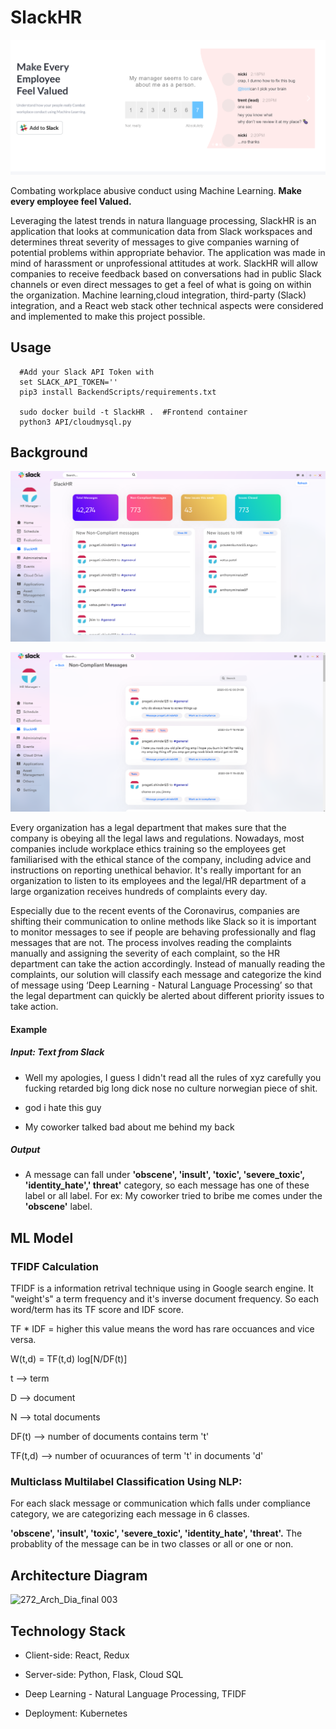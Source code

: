 

# SlackHR

  ![Cover](projectimages/cover.png)

Combating workplace abusive conduct using Machine Learning.
**Make every employee feel Valued.** 

  

Leveraging the latest trends in natura llanguage processing, SlackHR is an application that looks at communication data from Slack workspaces and determines threat severity of messages to give companies warning of potential problems within appropriate behavior. The application was made in mind of harassment or unprofessional attitudes at work. SlackHR will allow companies to receive feedback based on conversations had in public Slack channels or even direct messages to get a feel of what is going on within the organization. Machine learning,cloud integration, third-party (Slack) integration, and a React web stack other technical aspects were considered and implemented to make this project possible.


## Usage

  ```console
	#Add your Slack API Token with
	set SLACK_API_TOKEN=''
	pip3 install BackendScripts/requirements.txt

	sudo docker build -t SlackHR .  #Frontend container
	python3 API/cloudmysql.py
```

## Background

![Cover](projectimages/dashboard1.png)

![Cover](projectimages/db2.png)


Every organization has a legal department that makes sure that the company is obeying all the legal laws and regulations. Nowadays, most companies include workplace ethics training so the employees get familiarised with the ethical stance of the company, including advice and instructions on reporting unethical behavior. It's really important for an organization to listen to its employees and the legal/HR department of a large organization receives hundreds of complaints every day.

Especially due to the recent events of the Coronavirus, companies are shifting their communication to online methods like Slack so it is important to monitor messages to see if people are behaving professionally and flag messages that are not. The process involves reading the complaints manually and assigning the severity of each complaint, so the HR department can take the action accordingly. Instead of manually reading the complaints, our solution will classify each message and categorize the kind of message using ‘Deep Learning - Natural Language Processing’ so that the legal department can quickly be alerted about different priority issues to take action.

  

#### Example

##### Input: Text from Slack

  

* Well my apologies, I guess I didn't read all the rules of xyz carefully you fucking retarded big long dick nose no culture norwegian piece of shit.

* god i hate this guy

* My coworker talked bad about me behind my back

  

##### Output

  

* A message can fall under **'obscene', 'insult', 'toxic', 'severe_toxic', 'identity_hate',' threat'** category, so each message has one of these label or all label. For ex: My coworker tried to bribe me comes under the **'obscene'** label.

  
 
## ML Model
### TFIDF Calculation

  

TFIDF is a information retrival technique using in Google search engine. It "weight's" a term frequency and it's inverse document frequency. So each word/term has its TF score and IDF score.

TF * IDF = higher this value means the word has rare occuances and vice versa.

  

W(t,d) = TF(t,d) log[N/DF(t)]

t --> term

D --> document

N --> total documents

DF(t) --> number of documents contains term 't'

TF(t,d) --> number of ocuurances of term 't' in documents 'd'

  

### Multiclass Multilabel Classification Using NLP:

  

For each slack message or communication which falls under compliance category, we are categorizing each message in 6 classes.

**'obscene', 'insult', 'toxic', 'severe_toxic', 'identity_hate', 'threat'.** The probablity of the message can be in two classes or all or one or non.

  

## Architecture Diagram

  

![272_Arch_Dia_final 003](https://user-images.githubusercontent.com/60525827/81624029-fb1d9f00-93a9-11ea-9487-ce4e9cc0cbcd.jpeg)


## Technology Stack

* Client-side: React, Redux

* Server-side: Python, Flask, Cloud SQL

* Deep Learning - Natural Language Processing, TFIDF

* Deployment: Kubernetes
